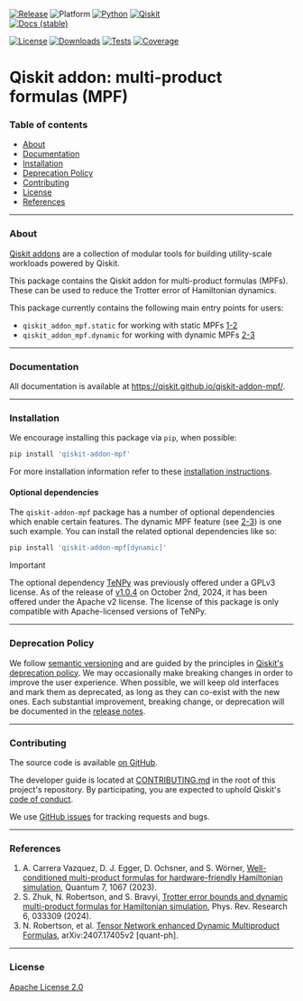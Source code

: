 <!-- SHIELDS -->
<div align="left">

  [![Release](https://img.shields.io/pypi/v/qiskit-addon-mpf.svg?label=Release)](https://github.com/Qiskit/qiskit-addon-mpf/releases)
  ![Platform](https://img.shields.io/badge/%F0%9F%92%BB%20Platform-Linux%20%7C%20macOS%20%7C%20Windows-informational)
  [![Python](https://img.shields.io/pypi/pyversions/qiskit-addon-mpf?label=Python&logo=python)](https://www.python.org/)
  [![Qiskit](https://img.shields.io/badge/Qiskit%20-%20%3E%3D1.2%20-%20%236133BD?logo=Qiskit)](https://github.com/Qiskit/qiskit)
<br />
  [![Docs (stable)](https://img.shields.io/badge/%F0%9F%93%84%20Docs-stable-blue.svg)](https://qiskit.github.io/qiskit-addon-mpf/)
  <!--[![DOI](https://zenodo.org/badge/TODO.svg)](https://zenodo.org/badge/latestdoi/TODO)-->
  [![License](https://img.shields.io/github/license/Qiskit/qiskit-addon-mpf?label=License)](LICENSE.txt)
  [![Downloads](https://img.shields.io/pypi/dm/qiskit-addon-mpf.svg?label=Downloads)](https://pypi.org/project/qiskit-addon-mpf/)
  [![Tests](https://github.com/Qiskit/qiskit-addon-mpf/actions/workflows/test_latest_versions.yml/badge.svg)](https://github.com/Qiskit/qiskit-addon-mpf/actions/workflows/test_latest_versions.yml)
  [![Coverage](https://coveralls.io/repos/github/Qiskit/qiskit-addon-mpf/badge.svg?branch=main)](https://coveralls.io/github/Qiskit/qiskit-addon-mpf?branch=main)
</div>

# Qiskit addon: multi-product formulas (MPF)

### Table of contents

* [About](#about)
* [Documentation](#documentation)
* [Installation](#installation)
* [Deprecation Policy](#deprecation-policy)
* [Contributing](#contributing)
* [License](#license)
* [References](#references)

----------------------------------------------------------------------------------------------------

### About

[Qiskit addons](https://docs.quantum.ibm.com/guides/addons) are a collection of modular tools for building utility-scale workloads powered by Qiskit.

This package contains the Qiskit addon for multi-product formulas (MPFs).
These can be used to reduce the Trotter error of Hamiltonian dynamics.

This package currently contains the following main entry points for users:

- `qiskit_addon_mpf.static` for working with static MPFs [1-2](#references)
- `qiskit_addon_mpf.dynamic` for working with dynamic MPFs [2-3](#references)

----------------------------------------------------------------------------------------------------

### Documentation

All documentation is available at https://qiskit.github.io/qiskit-addon-mpf/.

----------------------------------------------------------------------------------------------------

### Installation

We encourage installing this package via `pip`, when possible:

```bash
pip install 'qiskit-addon-mpf'
```

For more installation information refer to these [installation instructions](docs/install.rst).

#### Optional dependencies

The `qiskit-addon-mpf` package has a number of optional dependencies which enable certain features.
The dynamic MPF feature (see [2-3](#references)) is one such example.
You can install the related optional dependencies like so:

```bash
pip install 'qiskit-addon-mpf[dynamic]'
```

> [!IMPORTANT]
> The optional dependency [TeNPy](https://github.com/tenpy/tenpy) was previously offered under a GPLv3 license.
> As of the release of [v1.0.4](https://github.com/tenpy/tenpy/releases/tag/v1.0.4) on October 2nd, 2024, it has been offered under the Apache v2 license.
> The license of this package is only compatible with Apache-licensed versions of TeNPy.

----------------------------------------------------------------------------------------------------

### Deprecation Policy

We follow [semantic versioning](https://semver.org/) and are guided by the principles in
[Qiskit's deprecation policy](https://github.com/Qiskit/qiskit/blob/main/DEPRECATION.md).
We may occasionally make breaking changes in order to improve the user experience.
When possible, we will keep old interfaces and mark them as deprecated, as long as they can co-exist with the
new ones.
Each substantial improvement, breaking change, or deprecation will be documented in the
[release notes](https://qiskit.github.io/qiskit-addon-mpf/release-notes.html).

----------------------------------------------------------------------------------------------------

### Contributing

The source code is available [on GitHub](https://github.com/Qiskit/qiskit-addon-mpf).

The developer guide is located at [CONTRIBUTING.md](https://github.com/Qiskit/qiskit-addon-mpf/blob/main/CONTRIBUTING.md)
in the root of this project's repository.
By participating, you are expected to uphold Qiskit's [code of conduct](https://github.com/Qiskit/qiskit/blob/main/CODE_OF_CONDUCT.md).

We use [GitHub issues](https://github.com/Qiskit/qiskit-addon-mpf/issues/new/choose) for tracking requests and bugs.

----------------------------------------------------------------------------------------------------

### References

1. A. Carrera Vazquez, D. J. Egger, D. Ochsner, and S. Wörner, [Well-conditioned multi-product formulas for hardware-friendly Hamiltonian simulation](https://quantum-journal.org/papers/q-2023-07-25-1067/), Quantum 7, 1067 (2023).
2. S. Zhuk, N. Robertson, and S. Bravyi, [Trotter error bounds and dynamic multi-product formulas for Hamiltonian simulation](https://journals.aps.org/prresearch/abstract/10.1103/PhysRevResearch.6.033309), Phys. Rev. Research 6, 033309 (2024).
3. N. Robertson, et al. [Tensor Network enhanced Dynamic Multiproduct Formulas](https://arxiv.org/abs/2407.17405v2), arXiv:2407.17405v2 [quant-ph].

----------------------------------------------------------------------------------------------------

### License

[Apache License 2.0](LICENSE.txt)
